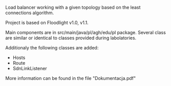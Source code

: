 Load balancer working with a given topology based on the least connections algorithm. 

Project is based on Floodlight v1.0, v1.1.


Main components are in src/main/java/pl/agh/edu/pl package. Several class are similar or identical to classes provided during labolatories. 

Additionaly the following classes are added: 
- Hosts
- Route 
- SdnLinkListener

More information can be found in the file "Dokumentacja.pdf"
